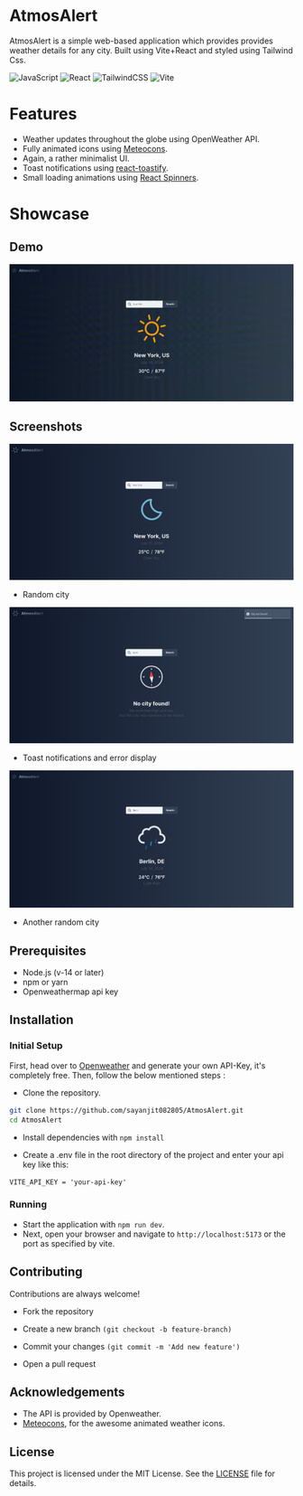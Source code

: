 # AtmosAlert

AtmosAlert is a simple web-based application which provides provides weather details for any city. Built using Vite+React and styled using Tailwind Css.

![JavaScript](https://img.shields.io/badge/javascript-1E293B.svg?style=for-the-badge&logo=javascript&logoColor=%23F7DF1E)
![React](https://img.shields.io/badge/react-374151.svg?style=for-the-badge&logo=react&logoColor=%2361DAFB)
![TailwindCSS](https://img.shields.io/badge/Tailwind-CBD5E1.svg?style=for-the-badge&logo=tailwind-css&logoColor=38bdf8)
![Vite](<https://img.shields.io/badge/Vite-9333EA.svg?style=for-the-badge&![License](https://img.shields.io/badge/style=for-the-badge&logo=License-MIT-blue.svg)logo=vite&logoColor=fff>)

# Features

- Weather updates throughout the globe using OpenWeather API.
- Fully animated icons using [Meteocons](https://bas.dev/work/meteocons).
- Again, a rather minimalist UI.
- Toast notifications using [react-toastify](https://fkhadra.github.io/react-toastify/introduction/).
- Small loading animations using [React Spinners](https://mhnpd.github.io/react-loader-spinner/).

# Showcase

## Demo

![](https://raw.githubusercontent.com/sayanjit082805/AtmosAlert/main/demo/demo.gif)

## Screenshots

![](https://raw.githubusercontent.com/sayanjit082805/AtmosAlert/main/demo/ss3.png)

- Random city

![](https://raw.githubusercontent.com/sayanjit082805/AtmosAlert/main/demo/ss2.png)

- Toast notifications and error display

![](https://raw.githubusercontent.com/sayanjit082805/AtmosAlert/main/demo/ss1.png)

- Another random city

## Prerequisites

- Node.js (v-14 or later)
- npm or yarn
- Openweathermap api key

## Installation

### Initial Setup

First, head over to [Openweather](https://openweathermap.org/appid) and generate your own API-Key, it's completely free. Then, follow the below mentioned steps :

- Clone the repository.

```bash
git clone https://github.com/sayanjit082805/AtmosAlert.git
cd AtmosAlert
```

- Install dependencies with `npm install`

- Create a .env file in the root directory of the project and enter your api key like this:

```
VITE_API_KEY = 'your-api-key'
```

### Running

- Start the application with `npm run dev`.
- Next, open your browser and navigate to `http://localhost:5173` or the port as specified by vite.

## Contributing

Contributions are always welcome!

- Fork the repository

- Create a new branch `(git checkout -b feature-branch)`

- Commit your changes `(git commit -m 'Add new feature')`

- Open a pull request

## Acknowledgements

- The API is provided by Openweather.
- [Meteocons](https://bas.dev/meteocons), for the awesome animated weather icons.

## License

This project is licensed under the MIT License. See the [LICENSE](LICENSE) file for details.
